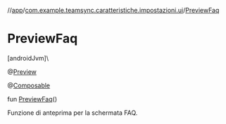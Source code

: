 //[app](../../index.md)/[com.example.teamsync.caratteristiche.impostazioni.ui](index.md)/[PreviewFaq](-preview-faq.md)

# PreviewFaq

[androidJvm]\

@[Preview](https://developer.android.com/reference/kotlin/androidx/compose/ui/tooling/preview/Preview.html)

@[Composable](https://developer.android.com/reference/kotlin/androidx/compose/runtime/Composable.html)

fun [PreviewFaq](-preview-faq.md)()

Funzione di anteprima per la schermata FAQ.
